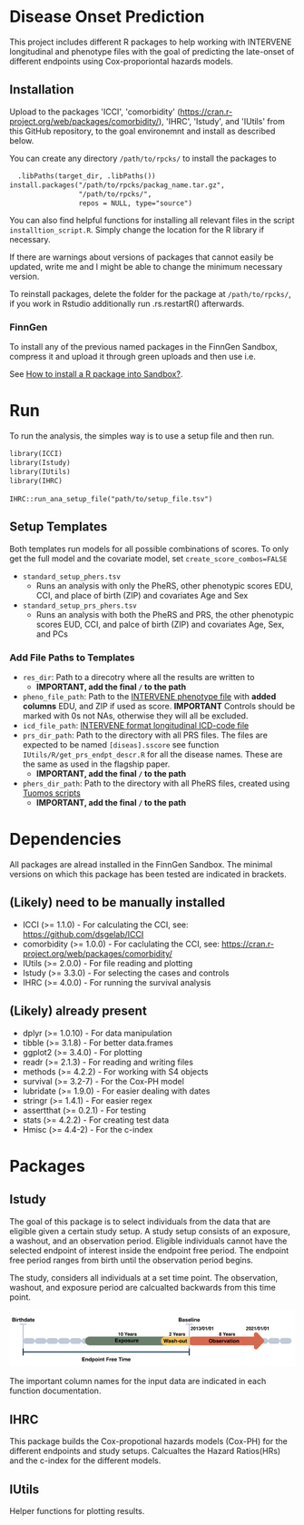 # Disease Onset Prediction

<!-- badges: start -->
<!-- badges: end -->

This project includes different R packages to help working with INTERVENE longitudinal and phenotype files with the goal of predicting the late-onset of different endpoints using Cox-proporiontal hazards models.

## Installation

Upload to the packages 'ICCI', 'comorbidity' (https://cran.r-project.org/web/packages/comorbidity/), 'IHRC', 'Istudy', and 'IUtils' from this GitHub repository, to the goal environemnt and install as described below.

You can create any directory `/path/to/rpcks/` to install the packages to 

```{r example}
  .libPaths(target_dir, .libPaths())
install.packages("/path/to/rpcks/packag_name.tar.gz",
                 "/path/to/rpcks/",
                 repos = NULL, type="source")
```

You can also find helpful functions for installing all relevant files in the script `installtion_script.R`. Simply change the location for the R library if necessary.

If there are warnings about versions of packages that cannot easily be updated, write me and I might be able to change the minimum necessary version. 

To reinstall packages, delete the folder for the package at `/path/to/rpcks/`, if you work in Rstudio additionally run .rs.restartR() afterwards.

### FinnGen
To install any of the previous named packages in the FinnGen Sandbox, compress it and upload it through green uploads and then use i.e.

See [How to install a R package into Sandbox?](https://finngen.gitbook.io/finngen-analyst-handbook/working-in-the-sandbox/quirks-and-features/how-to-upload-to-your-own-ivm-via-finngen-green/my-r-package-doesnt-exist-in-finngen-sandbox-r-rstudio.-how-can-i-get-a-new-r-package-to-finngen).

# Run

To run the analysis, the simples way is to use a setup file and then run.

```{r example}
library(ICCI)
library(Istudy)
library(IUtils)
library(IHRC)

IHRC::run_ana_setup_file("path/to/setup_file.tsv")
```

## Setup Templates

Both templates run models for all possible combinations of scores. To only get the full model and the covariate model, set `create_score_combos=FALSE`
- `standard_setup_phers.tsv`
  - Runs an analysis with only the PheRS, other phenotypic scores EDU, CCI, and place of birth (ZIP) and covariates Age and Sex
- `standard_setup_prs_phers.tsv`
  - Runs an analysis with both the PheRS and PRS, the other phenotypic scores EUD, CCI, and palce of birth (ZIP) and covariates Age, Sex, and PCs

### Add File Paths to Templates
- `res_dir`: Path to a direcotry where all the results are written to
  - **IMPORTANT, add the final `/` to the path**
- `pheno_file_path`: Path to the [INTERVENE phenotype file](https://docs.google.com/document/d/1GbZszpPeyf-hyb0V_YDx828YbM7woh8OBJhvzkEwo2g/edit) with **added columns** EDU, and ZIP if used as score. **IMPORTANT** Controls should be marked with 0s not NAs, otherwise they will all be excluded.
- `icd_file_path`: [INTERVENE format longitudinal ICD-code file](https://docs.google.com/document/d/1E2Jc72CmMItEchgQaCvfA4MhZUkQYjALwTu3dCl7qd8/edit) 
- `prs_dir_path`: Path to the directory with all PRS files. The files are expected to be named `[diseas].sscore` see function `IUtils/R/get_prs_endpt_descr.R` for all the disease names. These are the same as used in the flagship paper.
  - **IMPORTANT, add the final `/` to the path**
- `phers_dir_path`: Path to the directory with all PheRS files, created using [Tuomos scripts](https://github.com/intervene-EU-H2020/INTERVENE_PheRS)
  - **IMPORTANT, add the final `/` to the path**

# Dependencies

 All packages are alread installed in the FinnGen Sandbox. The minimal versions on which this package has been tested are indicated in brackets. 

 ## (Likely) need to be manually installed
- ICCI (>= 1.1.0) - For calculating the CCI, see: https://github.com/dsgelab/ICCI
- comorbidity (>= 1.0.0) - For caclulating the CCI, see: https://cran.r-project.org/web/packages/comorbidity/
- IUtils (>= 2.0.0) - For file reading and plotting
- Istudy (>= 3.3.0) - For selecting the cases and controls
- IHRC (>= 4.0.0) - For running the survival analysis

## (Likely) already present

- dplyr (>= 1.0.10) - For data manipulation
- tibble (>= 3.1.8) - For better data.frames
- ggplot2 (>= 3.4.0) - For plotting
- readr (>= 2.1.3) - For reading and writing files
- methods (>= 4.2.2) - For working with S4 objects
- survival (>= 3.2-7) - For the Cox-PH model
- lubridate (>= 1.9.0) - For easier dealing with dates
- stringr (>= 1.4.1) - For easier regex
- assertthat (>= 0.2.1) - For testing
- stats (>= 4.2.2) - For creating test data
- Hmisc (>= 4.4-2) - For the c-index
# Packages

## Istudy

The goal of this package is to select individuals from the data that are eligible given a certain study setup. A study setup consists of an exposure, a washout, and an observation period. Eligible individuals cannot have the selected endpoint of interest inside the endpoint free period. The endpoint free period ranges from birth until the observation period begins. 

The study, considers all individuals at a set time point. The observation, washout, and exposure period are calcualted backwards from this time point.

![Study Setup Backwards](https://github.com/intervene-EU-H2020/onset_prediction/blob/main/Istudy/man/Back_study_white.svg)

The important column names for the input data are indicated in each function documentation. 
## IHRC

This package builds the Cox-propotional hazards models (Cox-PH) for the different endpoints and study setups. Calcualtes the Hazard Ratios(HRs) and the c-index for the different models. 

## IUtils

Helper functions for plotting results.

